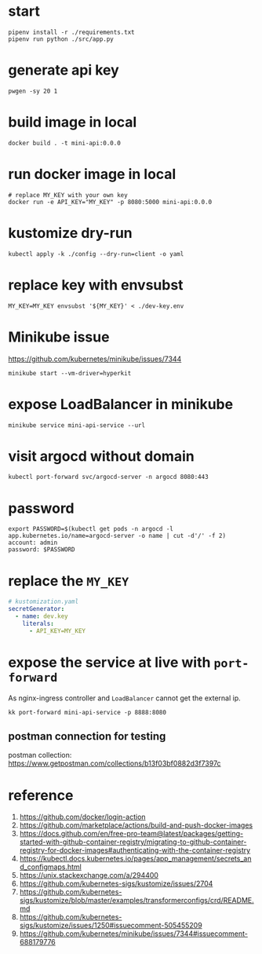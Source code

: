 # start
```console
pipenv install -r ./requirements.txt
pipenv run python ./src/app.py
```

# generate api key
```console
pwgen -sy 20 1
```

# build image in local
```console
docker build . -t mini-api:0.0.0
```

# run docker image in local
```console
# replace MY_KEY with your own key
docker run -e API_KEY="MY_KEY" -p 8080:5000 mini-api:0.0.0
```

# kustomize dry-run
```console
kubectl apply -k ./config --dry-run=client -o yaml
```

# replace key with envsubst
```console
MY_KEY=MY_KEY envsubst '${MY_KEY}' < ./dev-key.env
```

# Minikube issue
https://github.com/kubernetes/minikube/issues/7344
```console
minikube start --vm-driver=hyperkit
```

# expose LoadBalancer in minikube
```console
minikube service mini-api-service --url
```

# visit argocd without domain
```console
kubectl port-forward svc/argocd-server -n argocd 8080:443
```

# password
```console
export PASSWORD=$(kubectl get pods -n argocd -l app.kubernetes.io/name=argocd-server -o name | cut -d'/' -f 2)
account: admin
password: $PASSWORD
```

# replace the `MY_KEY`
```yaml
# kustomization.yaml
secretGenerator:
  - name: dev.key
    literals:
      - API_KEY=MY_KEY
```

# expose the service at live with `port-forward`
As nginx-ingress controller and `LoadBalancer` cannot get the external ip.
```console
kk port-forward mini-api-service -p 8888:8080
```
## postman connection for testing
postman collection: https://www.getpostman.com/collections/b13f03bf0882d3f7397c

# reference
1. https://github.com/docker/login-action
1. https://github.com/marketplace/actions/build-and-push-docker-images
1. https://docs.github.com/en/free-pro-team@latest/packages/getting-started-with-github-container-registry/migrating-to-github-container-registry-for-docker-images#authenticating-with-the-container-registry
1. https://kubectl.docs.kubernetes.io/pages/app_management/secrets_and_configmaps.html
1. https://unix.stackexchange.com/a/294400
1. https://github.com/kubernetes-sigs/kustomize/issues/2704
1. https://github.com/kubernetes-sigs/kustomize/blob/master/examples/transformerconfigs/crd/README.md
1. https://github.com/kubernetes-sigs/kustomize/issues/1250#issuecomment-505455209
1. https://github.com/kubernetes/minikube/issues/7344#issuecomment-688179776